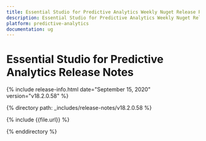 ```yaml
---
title: Essential Studio for Predictive Analytics Weekly Nuget Release Release Notes  
description: Essential Studio for Predictive Analytics Weekly Nuget Release Release Notes  
platform: predictive-analytics
documentation: ug
---
```


# Essential Studio for Predictive Analytics  Release Notes  

{% include release-info.html date="September 15, 2020"  version="v18.2.0.58" %} 


{% directory path: _includes/release-notes/v18.2.0.58 %}

{% include {{file.url}} %}

{% enddirectory %}